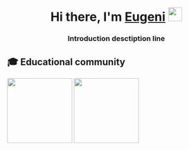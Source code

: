<h1 align="center">Hi there, I'm <a href="https://daniilshat.ru/" target="_blank">Eugeni</a> 
<img src="https://github.com/blackcater/blackcater/raw/main/images/Hi.gif" height="32"/></h1>
<h3 align="center">Introduction desctiption line</h3>

## 🎓 Educational community

<div>
<img src="https://leetcard.jacoblin.cool/egrivtsov?border=0" height="150"/>
<img src="https://github.r2v.ch/codewars?user=egrivtsov&theme=light&hide_clan=true" height="150"/>
</div>




 
